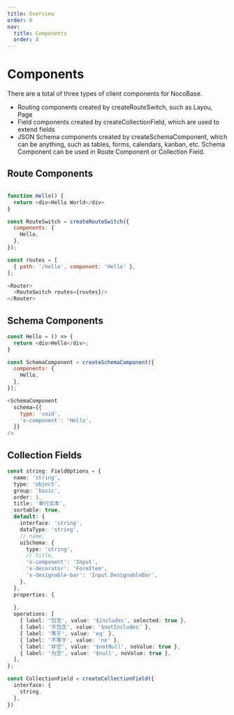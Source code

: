 ```yaml
---
title: Overview
order: 0
nav:
  title: Components
  order: 4
---
```


# Components

There are a total of three types of client components for NocoBase.

- Routing components created by createRouteSwitch, such as Layou, Page
- Field components created by createCollectionField, which are used to extend fields
- JSON Schema components created by createSchemaComponent, which can be anything, such as tables, forms, calendars, kanban, etc. Schema Component can be used in Route Component or Collection Field.

## Route Components

```js

function Hello() {
  return <div>Hello World</div>
}

const RouteSwitch = createRouteSwitch({
  components: {
    Hello,
  },
});

const routes = [
  { path: '/hello', component: 'Hello' },
];

<Router>
  <RouteSwitch routes={routes}/>
</Router>
```

## Schema Components

```js
const Hello = () => {
  return <div>Hello</div>;
}

const SchemaComponent = createSchemaComponent({
  components: {
    Hello,
  },
});

<SchemaComponent
  schema={{
    type: 'void',
    'x-component': 'Hello',
  }}
/>
```

## Collection Fields

```ts
const string: FieldOptions = {
  name: 'string',
  type: 'object',
  group: 'basic',
  order: 1,
  title: '单行文本',
  sortable: true,
  default: {
    interface: 'string',
    dataType: 'string',
    // name,
    uiSchema: {
      type: 'string',
      // title,
      'x-component': 'Input',
      'x-decorator': 'FormItem',
      'x-designable-bar': 'Input.DesignableBar',
    },
  },
  properties: {
    
  },
  operations: [
    { label: '包含', value: '$includes', selected: true },
    { label: '不包含', value: '$notIncludes' },
    { label: '等于', value: 'eq' },
    { label: '不等于', value: 'ne' },
    { label: '非空', value: '$notNull', noValue: true },
    { label: '为空', value: '$null', noValue: true },
  ],
};

const CollectionField = createCollectionField({
  interface: {
    string,
  },
})
```
